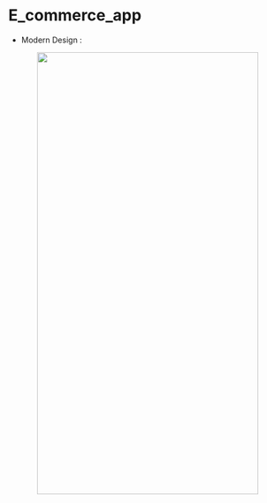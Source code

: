 # E_commerce_app

- Modern Design :<br>
<p align="center">
  <img src="https://github.com/MichaelZakaria/e_commerce_app/assets/65913937/da81e0a1-ed5a-4ca5-b29e-689eeed9d257" width="400" height="800"/>
</p>

